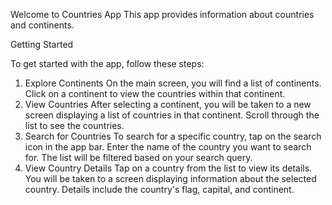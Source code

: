 Welcome to Countries App This app provides information about countries and continents.

Getting Started

To get started with the app, follow these steps:

1. Explore Continents 
On the main screen, you will find a list of continents.
   Click on a continent to view the countries within that continent.
2. View Countries 
After selecting a continent, you will be taken to a new screen displaying a list of countries in that continent.
  Scroll through the list to see the countries.
3. Search for Countries
   To search for a specific country, tap on the search icon in the app bar.
   Enter the name of the country you want to search for.
   The list will be filtered based on your search query.
4. View Country Details
   Tap on a country from the list to view its details.
   You will be taken to a screen displaying information about the selected country.
   Details include the country's flag, capital, and continent.